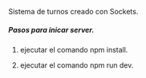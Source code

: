 Sistema de turnos creado con Sockets.

##### Pasos para inicar server.

1.  ejecutar el comando npm install.

2.  ejecutar el comando npm run dev.
